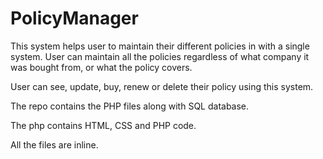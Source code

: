 # PolicyManager

This system helps user to maintain their different policies in with a single system. 
User can maintain all the policies regardless of what company it was bought from, or what the policy covers.

User can see, update, buy, renew or delete their policy using this system.

The repo contains the PHP files along with SQL database.

The php contains HTML, CSS and PHP code.

All the files are inline.
